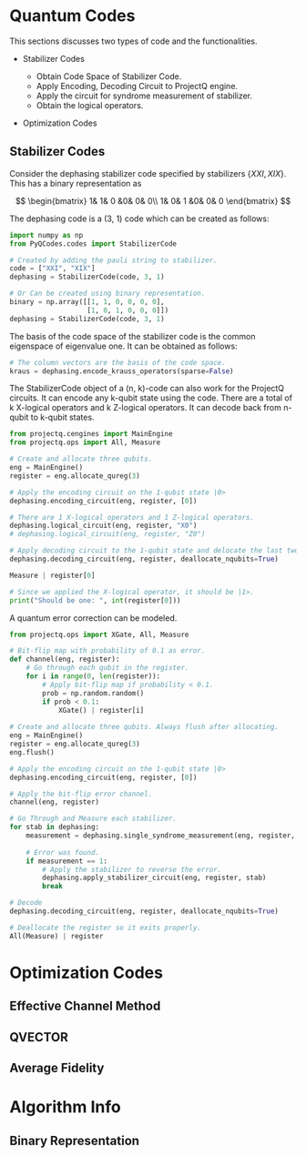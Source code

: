 Quantum Codes
=============

This sections discusses two types of code and the functionalities.

- Stabilizer Codes
    - Obtain Code Space of Stabilizer Code.
    - Apply Encoding, Decoding Circuit to ProjectQ engine.
    - Apply the circuit for syndrome measurement of stabilizer.
    - Obtain the logical operators.
 
- Optimization Codes



Stabilizer Codes
----------------
Consider the dephasing stabilizer code specified by stabilizers $\{XXI, XIX\}$.
This has a binary representation as

$$
\begin{bmatrix}
    1& 1& 0  &0& 0& 0\\
    1& 0& 1  &0& 0& 0 
\end{bmatrix}
$$

The dephasing code is a (3, 1) code which can be created as follows:
```python
import numpy as np
from PyQCodes.codes import StabilizerCode

# Created by adding the pauli string to stabilizer.
code = ["XXI", "XIX"]
dephasing = StabilizerCode(code, 3, 1)

# Or Can be created using binary representation.
binary = np.array([[1, 1, 0, 0, 0, 0],
                   [1, 0, 1, 0, 0, 0]])
dephasing = StabilizerCode(code, 3, 1)
```

The basis of the code space of the stabilizer code is the common eigenspace 
of eigenvalue one. It can be obtained as follows:
```python
# The column vectors are the basis of the code space.
kraus = dephasing.encode_krauss_operators(sparse=False)
```

The StabilizerCode object of a (n, k)-code can also work for the ProjectQ
circuits. 
It can encode any k-qubit state using the code.
There are a total of k X-logical operators and k Z-logical operators.
It can decode back from n-qubit to k-qubit states.
```python
from projectq.cengines import MainEngine
from projectq.ops import All, Measure

# Create and allocate three qubits.
eng = MainEngine()
register = eng.allocate_qureg(3)

# Apply the encoding circuit on the 1-qubit state |0>
dephasing.encoding_circuit(eng, register, [0])

# There are 1 X-logical operators and 1 Z-logical operators.
dephasing.logical_circuit(eng, register, "X0")
# dephasing.logical_circuit(eng, register, "Z0")

# Apply decoding circuit to the 1-qubit state and delocate the last two qubits.
dephasing.decoding_circuit(eng, register, deallocate_nqubits=True)

Measure | register[0]

# Since we applied the X-logical operator, it should be |1>.
print("Should be one: ", int(register[0]))
```

A quantum error correction can be modeled.
```python
from projectq.ops import XGate, All, Measure

# Bit-flip map with probability of 0.1 as error.
def channel(eng, register):
    # Go through each qubit in the register.
    for i in range(0, len(register)):
        # Apply bit-flip map if probability < 0.1.
        prob = np.random.random()
        if prob < 0.1:
            XGate() | register[i]
         
# Create and allocate three qubits. Always flush after allocating.
eng = MainEngine()
register = eng.allocate_qureg(3)
eng.flush()

# Apply the encoding circuit on the 1-qubit state |0>
dephasing.encoding_circuit(eng, register, [0])

# Apply the bit-flip error channel.
channel(eng, register)

# Go Through and Measure each stabilizer.
for stab in dephasing:
    measurement = dephasing.single_syndrome_measurement(eng, register, stab)
    
    # Error was found.
    if measurement == 1:
        # Apply the stabilizer to reverse the error.
        dephasing.apply_stabilizer_circuit(eng, register, stab)
        break

# Decode 
dephasing.decoding_circuit(eng, register, deallocate_nqubits=True)

# Deallocate the register so it exits properly.
All(Measure) | register
```


Optimization Codes
==================


Effective Channel Method
------------------------

QVECTOR
-------


Average Fidelity
----------------

Algorithm Info
==============
Binary Representation
---------------------


